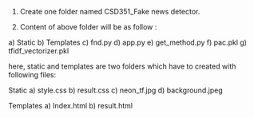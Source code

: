 1. Create one folder named CSD351_Fake news detector.

2. Content of above folder will be as follow :

a) Static
b) Templates
c) fnd.py
d) app.py
e) get_method.py
f) pac.pkl
g) tfidf_vectorizer.pkl

here, static and templates are two folders which have to created with following files:

Static 
a) style.css
b) result.css
c) neon_tf.jpg
d) background.jpeg

Templates
a) Index.html
b) result.html
